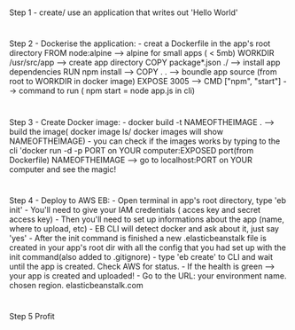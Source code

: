 #
 Step 1 - create/ use an application that writes out 'Hello World'

#
 Step 2 - Dockerise the application: - creat a Dockerfile in the app's root directory FROM node:alpine --> alpine for small apps ( < 5mb) WORKDIR /usr/src/app --> create app directory COPY package*.json ./ --> install app dependencies RUN npm install --> COPY . . --> boundle app source (from root to WORKDIR in docker image) EXPOSE 3005 --> CMD ["npm", "start"] --> command to run ( npm start = node app.js in cli)

#
 Step 3 - Create Docker image: - docker build -t NAMEOFTHEIMAGE . --> build the image( docker image ls/ docker images will show NAMEOFTHEIMAGE) - you can check if the images works by typing to the cli 'docker run -d -p PORT on YOUR computer:EXPOSED port(from Dockerfile) NAMEOFTHEIMAGE --> go to localhost:PORT on YOUR computer and see the magic!

#
 Step 4 - Deploy to AWS EB: - Open terminal in app's root directory, type 'eb init' - You'll need to give your IAM credentials ( acces key and secret access key) - Then you'll need to set up informations about the app (name, where to upload, etc) - EB CLI will detect docker and ask about it, just say 'yes' - After the init command is finished a new .elasticbeanstalk file is created in your app's root dir with all the config that you had set up with the init command(also added to .gitignore) - type 'eb create' to CLI and wait until the app is created. Check AWS for status. - If the health is green --> your app is created and uploaded! - Go to the URL: your environment name. chosen region. elasticbeanstalk.com
# 
Step 5 Profit
